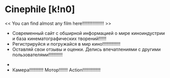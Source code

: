 # Сinephile [k!n0]
<< You can find almost any film here!!!!!!!!!!!!!!!!! >>

- Современный сайт с обширной информацией о мире киноиндустрии и база кинематографических творений!!!!!!
- Регистрируйся и погружайся в мир кино!!!!!!!!!!!!!!
- Оставляй свои отзывы и оценки. Делись впечатлениями с другими пользователями!!!!!!!!!!!
*
* Камера!!!!!!!!!!! Мотор!!!!!!! Action!!!!!!!!!!!!!!
